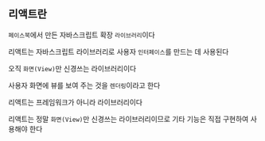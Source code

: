 ## 리액트란

`페이스북`에서 만든 자바스크립트 확장 `라이브러리`이다  
  
리액트는 자바스크립트 라이브러리로 사용자 `인터페이스`를 만드는 데 사용된다    
  
오직 `화면(View)`만 신경쓰는 라이브러리이다  
  
사용자 화면에 뷰를 보여 주는 것을 `렌더링`이라고 한다  
  
리액트는 프레임워크가 아니라 라이브러리이다  
  
리액트는 정말 `화면(View)`만 신경쓰는 라이브러리이므로 기타 기능은 직접 구현하여 사용해야 한다

